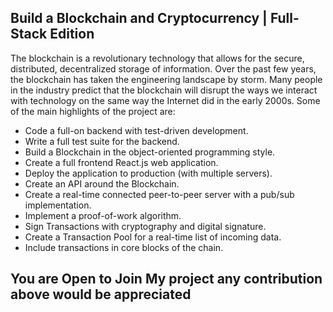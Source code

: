 ## Build a Blockchain and Cryptocurrency | Full-Stack Edition


The blockchain is a revolutionary technology that allows for the secure, distributed, decentralized storage of information. Over the past few years, the blockchain has taken the engineering landscape by storm. Many people in the industry predict that the blockchain will disrupt the ways we interact with technology on the same way the Internet did in the early 2000s.
Some of the main highlights of the project are:

 - Code a full-on backend with test-driven development.
 - Write a full test suite for the backend.
 - Build a Blockchain in the object-oriented programming style.
 - Create a full frontend React.js web application.
 - Deploy the application to production (with multiple servers).
 - Create an API around the Blockchain.
 - Create a real-time connected peer-to-peer server with a pub/sub implementation.
 - Implement a proof-of-work algorithm.
 - Sign Transactions with cryptography and digital signature.
 - Create a Transaction Pool for a real-time list of incoming data.
 - Include transactions in core blocks of the chain.

 ## You are Open to Join My project any contribution above would be appreciated